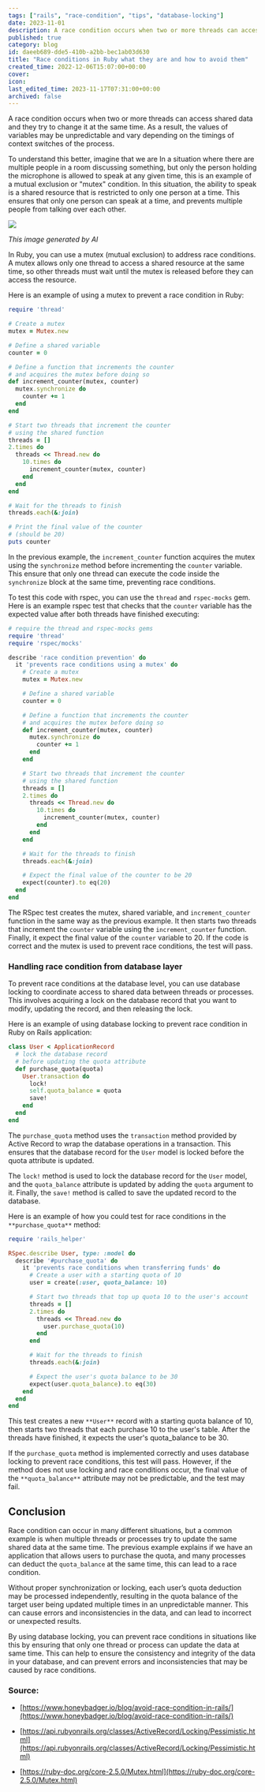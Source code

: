 ```yaml
---
tags: ["rails", "race-condition", "tips", "database-locking"]
date: 2023-11-01
description: A race condition occurs when two or more threads can access shared data and they try to change it at the same time. As a result, the values of variables may be unpredictable and vary depending on the timings of context switches of the process.
published: true
category: blog
id: daeeb689-dde5-410b-a2bb-bec1ab03d630
title: "Race conditions in Ruby what they are and how to avoid them"
created_time: 2022-12-06T15:07:00+00:00
cover: 
icon: 
last_edited_time: 2023-11-17T07:31:00+00:00
archived: false
---
```


A race condition occurs when two or more threads can access shared data and they try to change it at the same time. As a result, the values of variables may be unpredictable and vary depending on the timings of context switches of the process.

To understand this better, imagine that we are In a situation where there are multiple people in a room discussing something, but only the person holding the microphone is allowed to speak at any given time, this is an example of a mutual exclusion or "mutex" condition. In this situation, the ability to speak is a shared resource that is restricted to only one person at a time. This ensures that only one person can speak at a time, and prevents multiple people from talking over each other.

![](/assets/images/posts/DALLE_2022-12-06_22.28.19_-_a_microphone_surrounded_by_people_in_a_circle.png)

<em>This image generated by AI</em>

In Ruby, you can use a mutex (mutual exclusion) to address race conditions. A mutex allows only one thread to access a shared resource at the same time, so other threads must wait until the mutex is released before they can access the resource.

Here is an example of using a mutex to prevent a race condition in Ruby:

```ruby
require 'thread'

# Create a mutex
mutex = Mutex.new

# Define a shared variable
counter = 0

# Define a function that increments the counter
# and acquires the mutex before doing so
def increment_counter(mutex, counter)
  mutex.synchronize do
    counter += 1
  end
end

# Start two threads that increment the counter
# using the shared function
threads = []
2.times do
  threads << Thread.new do
    10.times do
      increment_counter(mutex, counter)
    end
  end
end

# Wait for the threads to finish
threads.each(&:join)

# Print the final value of the counter
# (should be 20)
puts counter
```

In the previous example, the `increment_counter` function acquires the mutex using the `synchronize` method before incrementing the `counter` variable. This ensure that only one thread can execute the code inside the `synchronize` block at the same time, preventing race conditions.

To test this code with rspec, you can use the `thread` and `rspec-mocks` gem. Here is an example rspec test that checks that the `counter` variable has the expected value after both threads have finished executing:

```ruby
# require the thread and rspec-mocks gems
require 'thread'
require 'rspec/mocks'

describe 'race condition prevention' do
  it 'prevents race conditions using a mutex' do
    # Create a mutex
    mutex = Mutex.new

    # Define a shared variable
    counter = 0

    # Define a function that increments the counter
    # and acquires the mutex before doing so
    def increment_counter(mutex, counter)
      mutex.synchronize do
        counter += 1
      end
    end

    # Start two threads that increment the counter
    # using the shared function
    threads = []
    2.times do
      threads << Thread.new do
        10.times do
          increment_counter(mutex, counter)
        end
      end
    end

    # Wait for the threads to finish
    threads.each(&:join)

    # Expect the final value of the counter to be 20
    expect(counter).to eq(20)
  end
end
```

The RSpec test creates the mutex, shared variable, and `increment_counter` function in the same way as the previous example. It then starts two threads that increment the `counter` variable using the `increment_counter` function. Finally, it expect the final value of the `counter` variable to 20. If the code is correct and the mutex is used to prevent race conditions, the test will pass.

### Handling race condition from database layer

To prevent race conditions at the database level, you can use database locking to coordinate access to shared data between threads or processes. This involves acquiring a lock on the database record that you want to modify, updating the record, and then releasing the lock.

Here is an example of using database locking to prevent race condition in Ruby on Rails application:

```ruby
class User < ApplicationRecord
  # lock the database record
  # before updating the quota attribute
  def purchase_quota(quota)
    User.transaction do
      lock!
      self.quota_balance = quota
      save!
    end
  end
end
```

The `purchase_quota` method uses the `transaction` method provided by Active Record to wrap the database operations in a transaction. This ensures that the database record for the `User` model is locked before the quota attribute is updated.

The `lock!` method is used to lock the database record for the `User` model, and the `quota_balance` attribute is updated by adding the `quota` argument to it. Finally, the `save!` method is called to save the updated record to the database.

Here is an example of how you could test for race conditions in the `**purchase_quota**`
method:

```ruby
require 'rails_helper'

RSpec.describe User, type: :model do
  describe '#purchase_quota' do
    it 'prevents race conditions when transferring funds' do
      # Create a user with a starting quota of 10
      user = create(:user, quota_balance: 10)

      # Start two threads that top up quota 10 to the user's account
      threads = []
      2.times do
        threads << Thread.new do
          user.purchase_quota(10)
        end
      end

      # Wait for the threads to finish
      threads.each(&:join)

      # Expect the user's quota balance to be 30
      expect(user.quota_balance).to eq(30)
    end
  end
end
```

This test creates a new `**User**` record with a starting quota balance of 10, then starts two threads that each purchase 10 to the user's table. After the threads have finished, it expects the user's quota_balance to be 30.

If the `purchase_quota` method is implemented correctly and uses database locking to prevent race conditions, this test will pass. However, if the method does not use locking and race conditions occur, the final value of the `**quota_balance**` attribute may not be predictable, and the test may fail.

## Conclusion

Race condition can occur in many different situations, but a common example is when multiple threads or processes try to update the same shared data at the same time. The previous example explains if we have an application that allows users to purchase the quota, and many processes can deduct the `quota_balance` at the same time, this can lead to a race condition.

Without proper synchronization or locking, each user’s quota deduction may be processed independently, resulting in the quota balance of the target user being updated multiple times in an unpredictable manner. This can cause errors and inconsistencies in the data, and can lead to incorrect or unexpected results.

By using database locking, you can prevent race conditions in situations like this by ensuring that only one thread or process can update the data at same time. This can help to ensure the consistency and integrity of the data in your database, and can prevent errors and inconsistencies that may be caused by race conditions.

### Source:

- [https://www.honeybadger.io/blog/avoid-race-condition-in-rails/](https://www.honeybadger.io/blog/avoid-race-condition-in-rails/)

- [https://api.rubyonrails.org/classes/ActiveRecord/Locking/Pessimistic.html](https://api.rubyonrails.org/classes/ActiveRecord/Locking/Pessimistic.html)

- [https://ruby-doc.org/core-2.5.0/Mutex.html](https://ruby-doc.org/core-2.5.0/Mutex.html)
